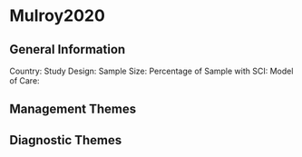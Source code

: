 # Mulroy2020

## General Information
Country: 
Study Design: 
Sample Size: 
Percentage of Sample with SCI:
Model of Care: 

## Management Themes


## Diagnostic Themes
